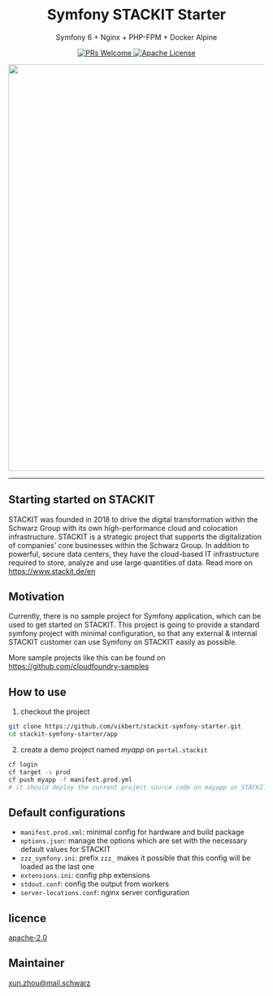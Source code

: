 <div align="center">
    <h1 style="font-weight: bolder; margin-top: 0" class="opacity-75">Symfony STACKIT Starter</h1>
</div>

<div align="center">
  <p>Symfony 6 + Nginx + PHP-FPM + Docker Alpine </p>

  <p>
    <a href="#">
      <img src="https://img.shields.io/badge/PRs-Welcome-brightgreen.svg?style=flat-square" alt="PRs Welcome">
    </a>
    <a href="#">
      <img src="https://img.shields.io/badge/License-Apache-brightgreen.svg?style=flat-square" alt="Apache License">
    </a>
  </p>

  <img src="https://xrgo.io/wp-content/uploads/STACKIT_CLOUD_POS_CMYK-1024x226.png" width="800"/>
</div>

---

## Starting started on STACKIT

STACKIT was founded in 2018 to drive the digital transformation within the Schwarz Group with its own 
high-performance cloud and colocation infrastructure. STACKIT is a strategic project that supports the 
digitalization of companies’ core businesses within the Schwarz Group. In addition to powerful, secure data centers, 
they have the cloud-based IT infrastructure required to store, analyze and use large quantities of data. Read more on <https://www.stackit.de/en>

## Motivation
Currently, there is no sample project for Symfony application, which can be used to get started on STACKIT.
This project is going to provide a standard symfony project with minimal configuration, so that any external & internal 
STACKIT customer can use Symfony on STACKIT easily as possible.

More sample projects like this can be found on <https://github.com/cloudfoundry-samples>

## How to use
1. checkout the project
```bash
git clone https://github.com/vikbert/stackit-symfony-starter.git
cd stackit-symfony-starter/app
```

2. create a demo project named *myapp* on `portal.stackit`
```bash
cf login
cf target -s prod
cf push myapp -f manifest.prod.yml
# it should deploy the current project source code on mayapp on STACKIT.
```

## Default configurations
- `manifest.prod.xml`: minimal config for hardware and build package
- `options.json`: manage the options which are set with the necessary default values for STACKIT
- `zzz_symfony.ini`: prefix `zzz_` makes it possible that this config will be loaded as the last one
- `extensions.ini`: config php extensions
- `stdout.conf`: config the output from workers
- `server-locations.conf`: nginx server configuration

##  licence
[apache-2.0](https://choosealicense.com/licenses/apache-2.0/)

## Maintainer
[xun.zhou@mail.schwarz](https://vikbert.github.io/)
